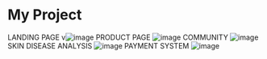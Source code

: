 ﻿# My Project
 LANDING PAGE
 v![image](https://github.com/user-attachments/assets/e4c187a8-5a41-47f2-bb93-ee5f4b667d3b)
 PRODUCT PAGE
 ![image](https://github.com/user-attachments/assets/4b04103b-4227-484a-ad31-3ab1d1ba9f53)
 COMMUNITY
![image](https://github.com/user-attachments/assets/02271b60-e156-4f0f-902e-f758541ba1c0)
SKIN DISEASE ANALYSIS
![image](https://github.com/user-attachments/assets/b68c6f8d-6738-425a-8f01-89c34b656db4)
PAYMENT SYSTEM
![image](https://github.com/user-attachments/assets/ef389c82-402f-405d-ac98-aefeba0d7507)






